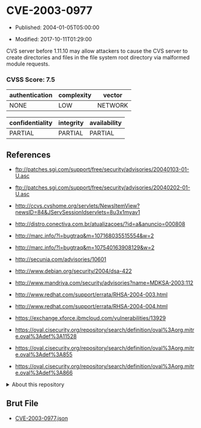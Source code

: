 # CVE-2003-0977

- Published: 2004-01-05T05:00:00

- Modified: 2017-10-11T01:29:00

CVS server before 1.11.10 may allow attackers to cause the CVS server to create directories and files in the file system root directory via malformed module requests.

### CVSS Score: **7.5**

| authentication | complexity | vector |
| --- | --- | --- |
| NONE | LOW | NETWORK |

| confidentiality | integrity | availability |
| --- | --- | --- |
| PARTIAL | PARTIAL | PARTIAL |

## References

* ftp://patches.sgi.com/support/free/security/advisories/20040103-01-U.asc

* ftp://patches.sgi.com/support/free/security/advisories/20040202-01-U.asc

* http://ccvs.cvshome.org/servlets/NewsItemView?newsID=84&JServSessionIdservlets=8u3x1myav1

* http://distro.conectiva.com.br/atualizacoes/?id=a&anuncio=000808

* http://marc.info/?l=bugtraq&m=107168035515554&w=2

* http://marc.info/?l=bugtraq&m=107540163908129&w=2

* http://secunia.com/advisories/10601

* http://www.debian.org/security/2004/dsa-422

* http://www.mandriva.com/security/advisories?name=MDKSA-2003:112

* http://www.redhat.com/support/errata/RHSA-2004-003.html

* http://www.redhat.com/support/errata/RHSA-2004-004.html

* https://exchange.xforce.ibmcloud.com/vulnerabilities/13929

* https://oval.cisecurity.org/repository/search/definition/oval%3Aorg.mitre.oval%3Adef%3A11528

* https://oval.cisecurity.org/repository/search/definition/oval%3Aorg.mitre.oval%3Adef%3A855

* https://oval.cisecurity.org/repository/search/definition/oval%3Aorg.mitre.oval%3Adef%3A866

<details>
<summary>About this repository</summary> 

  This repository is part of the project [Live Hack CVE](https://github.com/Live-Hack-CVE). Main website can be found [www.live-hack.org](https://www.live-hack.org) 
  
  Made by [Sn0wAlice](https://github.com/Sn0wAlice) for the people that care about security and need to have a feed of the latest CVEs. Hope you enjoy it, don't forget to star the repo and follow me on [Twitter](https://twitter.com/Sn0wAlice) and [Github](https://github.com/Sn0wAlice). And that is my [personnal website](https://www.alice-snow.me/)

  - [Home Page](https://github.com/Live-Hack-CVE)
  - [Framework](https://github.com/Live-Hack-CVE/cve-framework)
  - [CVE database](https://github.com/Live-Hack-CVE/full_database)
  - [Changelog](https://github.com/Live-Hack-CVE/Changelog)
</details>

## Brut File

* [CVE-2003-0977.json](https://raw.githubusercontent.com/Live-Hack-CVE/full_database/main/cves/2003/CVE-2003-0977.json)


